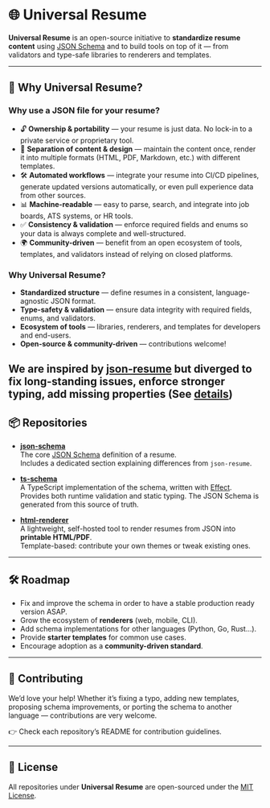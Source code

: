 # 🌐 Universal Resume

**Universal Resume** is an open-source initiative to **standardize resume content** using [JSON Schema](https://json-schema.org/) and to build tools on top of it — from validators and type-safe libraries to renderers and templates.  

---

## 🚀 Why Universal Resume?

### Why use a JSON file for your resume?
- 🔓 **Ownership & portability** — your resume is just data. No lock-in to a private service or proprietary tool.  
- 🔄 **Separation of content & design** — maintain the content once, render it into multiple formats (HTML, PDF, Markdown, etc.) with different templates.  
- 🛠 **Automated workflows** — integrate your resume into CI/CD pipelines, generate updated versions automatically, or even pull experience data from other sources.  
- 📊 **Machine-readable** — easy to parse, search, and integrate into job boards, ATS systems, or HR tools.  
- ✅ **Consistency & validation** — enforce required fields and enums so your data is always complete and well-structured.  
- 🌍 **Community-driven** — benefit from an open ecosystem of tools, templates, and validators instead of relying on closed platforms.  

### Why Universal Resume?
- **Standardized structure** — define resumes in a consistent, language-agnostic JSON format.  
- **Type-safety & validation** — ensure data integrity with required fields, enums, and validators.  
- **Ecosystem of tools** — libraries, renderers, and templates for developers and end-users.  
- **Open-source & community-driven** — contributions welcome!  

We are inspired by [json-resume](https://github.com/jsonresume) but diverged to fix long-standing issues, enforce stronger typing, add missing properties (See [details](https://github.com/universal-resume/json-schema?tab=readme-ov-file#differences-with-json-resume))
---

## 📦 Repositories

- **[json-schema](https://github.com/universal-resume/json-schema)**  
  The core [JSON Schema](https://json-schema.org/) definition of a resume.  
  Includes a dedicated section explaining differences from `json-resume`.

- **[ts-schema](https://github.com/universal-resume/ts-schema)**  
  A TypeScript implementation of the schema, written with [Effect](https://effect.website).  
  Provides both runtime validation and static typing. The JSON Schema is generated from this source of truth.

- **[html-renderer](https://github.com/universal-resume/html-renderer)**  
  A lightweight, self-hosted tool to render resumes from JSON into **printable HTML/PDF**.  
  Template-based: contribute your own themes or tweak existing ones.  

---

## 🛠️ Roadmap
- Fix and improve the schema in order to have a stable production ready version ASAP.
- Grow the ecosystem of **renderers** (web, mobile, CLI).  
- Add schema implementations for other languages (Python, Go, Rust…).  
- Provide **starter templates** for common use cases.  
- Encourage adoption as a **community-driven standard**.  

---

## 🤝 Contributing
We’d love your help! Whether it’s fixing a typo, adding new templates, proposing schema improvements, or porting the schema to another language — contributions are very welcome.  

👉 Check each repository’s README for contribution guidelines.

---

## 📜 License
All repositories under **Universal Resume** are open-sourced under the [MIT License](./LICENSE).
